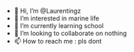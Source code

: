 - 👋 Hi, I’m @Laurentingz
- 👀 I’m interested in marine life
- 🌱 I’m currently learning school
- 💞️ I’m looking to collaborate on nothing
- 📫 How to reach me : pls dont

<!---
Laurentingz/Laurentingz is a ✨ special ✨ repository because its `README.md` (this file) appears on your GitHub profile.
You can click the Preview link to take a look at your changes.
--->
